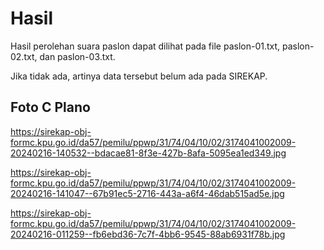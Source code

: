 # Hasil

Hasil perolehan suara paslon dapat dilihat pada file paslon-01.txt, paslon-02.txt, dan paslon-03.txt.

Jika tidak ada, artinya data tersebut belum ada pada SIREKAP.

## Foto C Plano

https://sirekap-obj-formc.kpu.go.id/da57/pemilu/ppwp/31/74/04/10/02/3174041002009-20240216-140532--bdacae81-8f3e-427b-8afa-5095ea1ed349.jpg

https://sirekap-obj-formc.kpu.go.id/da57/pemilu/ppwp/31/74/04/10/02/3174041002009-20240216-141047--67b91ec5-2716-443a-a6f4-46dab515ad5e.jpg

https://sirekap-obj-formc.kpu.go.id/da57/pemilu/ppwp/31/74/04/10/02/3174041002009-20240216-011259--fb6ebd36-7c7f-4bb6-9545-88ab6931f78b.jpg
